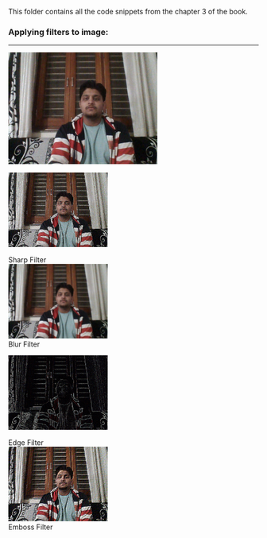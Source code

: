 
This folder contains all the code snippets from the chapter 3 of the book. 


### Applying filters to image:
_______________________________________________________________________________________________________________________________


<img title="Original Image" src="OriginalImage.jpg" alt="Original Image" width="300" />


<p float="left">
  <img title= "Sharp Filter" src="sharpFilter.jpg" alt="Shrp Filter" width="200" />
  <figcaption> Sharp Filter</figcaption>
  <img title="Blur Filter" src="blurFilter.jpg" alt="Blur Filter" width="200" /> 
  <figcaption> Blur Filter</figcaption>
</p>

<p float="left">
  <img title= "Edge Filter" src="edgeFilter.jpg" width="200" />
  <figcaption> Edge Filter </figcaption>
  <img title= "emboss Filter" src="embossFilter.jpg" width="200" /> 
  <figcaption> Emboss Filter</figcaption>
</p>

